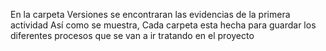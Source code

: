 En la carpeta Versiones se encontraran las evidencias de la primera actividad
Así como se muestra, Cada carpeta esta hecha para guardar los diferentes procesos que se van a ir tratando en el proyecto
